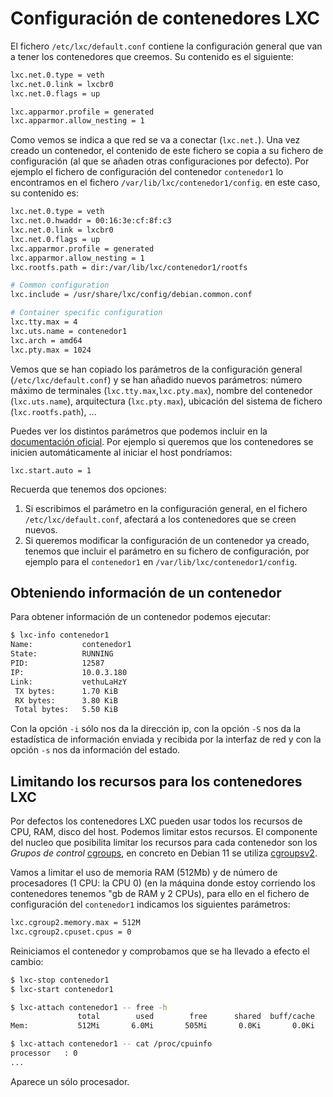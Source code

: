 # Configuración de contenedores LXC

El fichero `/etc/lxc/default.conf` contiene la configuración general que van a tener los contenedores que creemos. Su contenido es el siguiente:

```bash
lxc.net.0.type = veth
lxc.net.0.link = lxcbr0
lxc.net.0.flags = up

lxc.apparmor.profile = generated
lxc.apparmor.allow_nesting = 1
```

Como vemos se indica a que red se va a conectar (`lxc.net.`). Una vez creado un contenedor, el contenido de este fichero se copia a su fichero de configuración (al que se añaden otras configuraciones por defecto). Por ejemplo el fichero de configuración del contenedor `contenedor1` lo encontramos en el fichero `/var/lib/lxc/contenedor1/config`. en este caso, su contenido es:

```bash
lxc.net.0.type = veth
lxc.net.0.hwaddr = 00:16:3e:cf:8f:c3
lxc.net.0.link = lxcbr0
lxc.net.0.flags = up
lxc.apparmor.profile = generated
lxc.apparmor.allow_nesting = 1
lxc.rootfs.path = dir:/var/lib/lxc/contenedor1/rootfs

# Common configuration
lxc.include = /usr/share/lxc/config/debian.common.conf

# Container specific configuration
lxc.tty.max = 4
lxc.uts.name = contenedor1
lxc.arch = amd64
lxc.pty.max = 1024
```
Vemos que se han copiado los parámetros de la configuración general (`/etc/lxc/default.conf`) y se han añadido nuevos parámetros: número máximo de terminales (`lxc.tty.max`,`lxc.pty.max`), nombre del contenedor (`lxc.uts.name`), arquitectura (`lxc.pty.max`), ubicación del sistema de fichero (`lxc.rootfs.path`), ...

Puedes ver los distintos parámetros que podemos incluir en la [documentación oficial](https://linuxcontainers.org/lxc/manpages/man5/lxc.container.conf.5.html). Por ejemplo si queremos que los contenedores se inicien automáticamente al iniciar el host pondríamos:

```
lxc.start.auto = 1
```

Recuerda que tenemos dos opciones:

1. Si escribimos el parámetro en la configuración general, en el fichero `/etc/lxc/default.conf`, afectará a los contenedores que se creen nuevos.
2. Si queremos modificar la configuración de un contenedor ya creado, tenemos que incluir el parámetro en su fichero de configuración, por ejemplo para el `contenedor1` en `/var/lib/lxc/contenedor1/config`.

## Obteniendo información de un contenedor

Para obtener información de un contenedor podemos ejecutar:

```bash
$ lxc-info contenedor1
Name:           contenedor1
State:          RUNNING
PID:            12587
IP:             10.0.3.180
Link:           vethuLaHzY
 TX bytes:      1.70 KiB
 RX bytes:      3.80 KiB
 Total bytes:   5.50 KiB
```

Con la opción `-i` sólo nos da  la dirección ip, con la opción `-S` nos da la estadística de información enviada y recibida por la interfaz de red y con la opción `-s` nos da información del estado.


## Limitando los recursos para los contenedores LXC

Por defectos los contenedores LXC pueden usar todos los recursos de CPU, RAM, disco del host. Podemos limitar estos recursos. El componente del nucleo que posibilita limitar los recursos para cada contenedor son los *Grupos de control* [cgroups](https://wiki.archlinux.org/title/Cgroups), en concreto en Debian 11 se utiliza [cgroupsv2](https://medium.com/nttlabs/cgroup-v2-596d035be4d7).

Vamos a limitar el uso de memoria RAM (512Mb) y de número de procesadores (1 CPU: la CPU 0) (en la máquina donde estoy corriendo los contenedores tenemos "gb de RAM y 2 CPUs), para ello en el fichero de configuración del `contenedor1` indicamos los siguientes parámetros:

```bash
lxc.cgroup2.memory.max = 512M
lxc.cgroup2.cpuset.cpus = 0
```

Reiniciamos el contenedor y comprobamos que se ha llevado a efecto el cambio:

```bash
$ lxc-stop contenedor1
$ lxc-start contenedor1

$ lxc-attach contenedor1 -- free -h
               total        used        free      shared  buff/cache   available
Mem:           512Mi       6.0Mi       505Mi       0.0Ki       0.0Ki       505Mi

$ lxc-attach contenedor1 -- cat /proc/cpuinfo 
processor	: 0
...
```

Aparece un sólo procesador.
